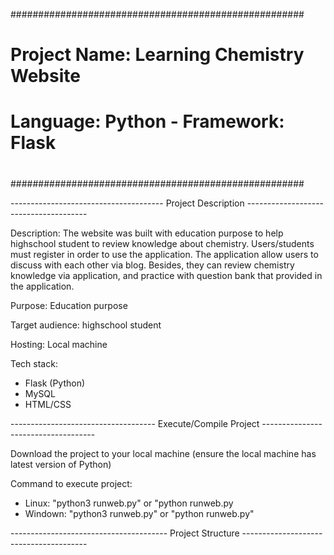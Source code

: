 #####################################################
#                                                   #
#    Project Name: Learning Chemistry Website       #
#    Language: Python - Framework: Flask            #
#                                                   #
#####################################################

-------------------------------------- Project Description --------------------------------------

Description:
  The website was built with education purpose to help highschool student to review knowledge about
  chemistry. Users/students must register in order to use the application. The application allow users
  to discuss with each other via blog. Besides, they can review chemistry knowledge via application, 
  and practice with question bank that provided in the application.

Purpose: Education purpose

Target audience: highschool student 

Hosting: Local machine

Tech stack:
  - Flask (Python)
  - MySQL
  - HTML/CSS

------------------------------------ Execute/Compile Project ------------------------------------

Download the project to your local machine
(ensure the local machine has latest version of Python)

Command to execute project:
  - Linux: "python3 runweb.py" or "python runweb.py
  - Windown: "python3 runweb.py" or "python runweb.py"

--------------------------------------- Project Structure ---------------------------------------




